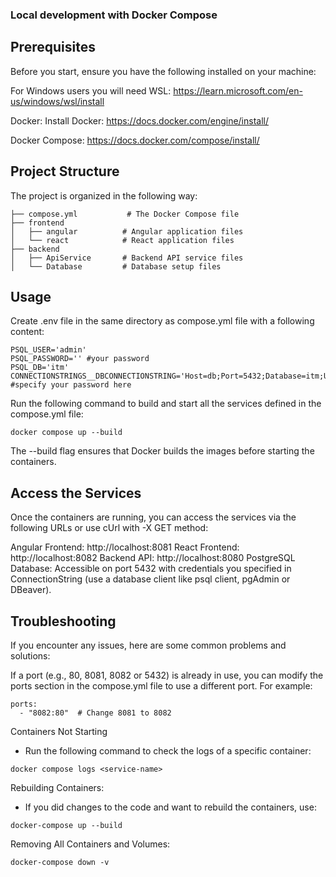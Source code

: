 ### Local development with Docker Compose
## Prerequisites
Before you start, ensure you have the following installed on your machine:

For Windows users you will need WSL: https://learn.microsoft.com/en-us/windows/wsl/install

Docker: Install Docker: https://docs.docker.com/engine/install/

Docker Compose: https://docs.docker.com/compose/install/

## Project Structure
The project is organized in the following way:
```
├── compose.yml           # The Docker Compose file
├── frontend
│   ├── angular          # Angular application files
│   └── react            # React application files
├── backend
│   ├── ApiService       # Backend API service files
│   └── Database         # Database setup files
```
## Usage
Create .env file in the same directory as compose.yml file with a following content:

```
PSQL_USER='admin'
PSQL_PASSWORD='' #your password
PSQL_DB='itm'
CONNECTIONSTRINGS__DBCONNECTIONSTRING='Host=db;Port=5432;Database=itm;Username=admin;Password=' #specify your password here
```

Run the following command to build and start all the services defined in the compose.yml file:
```
docker compose up --build
```
The --build flag ensures that Docker builds the images before starting the containers.

## Access the Services
Once the containers are running, you can access the services via the following URLs or use cUrl with -X GET method:

Angular Frontend: http://localhost:8081
React Frontend: http://localhost:8082
Backend API: http://localhost:8080
PostgreSQL Database: Accessible on port 5432 with credentials you specified in ConnectionString (use a database client like psql client, pgAdmin or DBeaver).

## Troubleshooting
If you encounter any issues, here are some common problems and solutions:

If a port (e.g., 80, 8081, 8082 or 5432) is already in use, you can modify the ports section in the compose.yml file to use a different port. For example:
```
ports:
  - "8082:80"  # Change 8081 to 8082
```

Containers Not Starting
- Run the following command to check the logs of a specific container:
```
docker compose logs <service-name>
```

Rebuilding Containers:

- If you did changes to the code and want to rebuild the containers, use:
```
docker-compose up --build
```

Removing All Containers and Volumes:
```
docker-compose down -v
```
